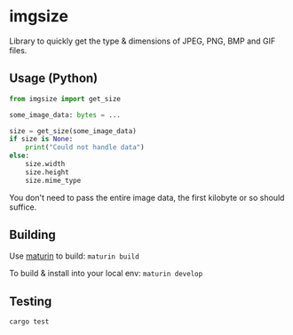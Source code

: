 # imgsize

Library to quickly get the type & dimensions of JPEG, PNG, BMP and GIF files.

## Usage (Python)

```python
from imgsize import get_size

some_image_data: bytes = ...

size = get_size(some_image_data)
if size is None:
    print("Could not handle data")
else:
    size.width
    size.height
    size.mime_type
```

You don't need to pass the entire image data, the first kilobyte or so should suffice.

## Building

Use [maturin](https://www.maturin.rs/) to build: `maturin build`

To build & install into your local env: `maturin develop`

## Testing

`cargo test`

